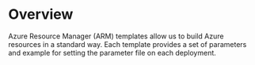 # Overview

Azure Resource Manager (ARM) templates allow us to build Azure resources in a standard way.
Each template provides a set of parameters and example for setting the parameter file on each deployment.
